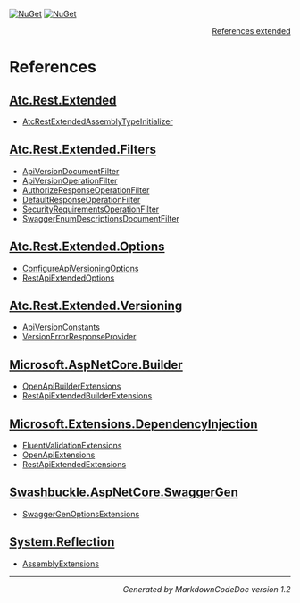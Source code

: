 [![NuGet](https://img.shields.io/nuget/v/Atc.Rest.Extended.svg?style=flat-square)](http://www.nuget.org/packages/Atc.Rest.Extended)
[![NuGet](https://img.shields.io/nuget/dt/Atc.Rest.Extended.svg?style=flat-square)](http://www.nuget.org/packages/Atc.Rest.Extended)

<div style='text-align: right'>

[References extended](IndexExtended.md)

</div>


# References

## [Atc.Rest.Extended](Atc.Rest.Extended.md)

- [AtcRestExtendedAssemblyTypeInitializer](Atc.Rest.Extended.md#atcrestextendedassemblytypeinitializer)

## [Atc.Rest.Extended.Filters](Atc.Rest.Extended.Filters.md)

- [ApiVersionDocumentFilter](Atc.Rest.Extended.Filters.md#apiversiondocumentfilter)
- [ApiVersionOperationFilter](Atc.Rest.Extended.Filters.md#apiversionoperationfilter)
- [AuthorizeResponseOperationFilter](Atc.Rest.Extended.Filters.md#authorizeresponseoperationfilter)
- [DefaultResponseOperationFilter](Atc.Rest.Extended.Filters.md#defaultresponseoperationfilter)
- [SecurityRequirementsOperationFilter](Atc.Rest.Extended.Filters.md#securityrequirementsoperationfilter)
- [SwaggerEnumDescriptionsDocumentFilter](Atc.Rest.Extended.Filters.md#swaggerenumdescriptionsdocumentfilter)

## [Atc.Rest.Extended.Options](Atc.Rest.Extended.Options.md)

- [ConfigureApiVersioningOptions](Atc.Rest.Extended.Options.md#configureapiversioningoptions)
- [RestApiExtendedOptions](Atc.Rest.Extended.Options.md#restapiextendedoptions)

## [Atc.Rest.Extended.Versioning](Atc.Rest.Extended.Versioning.md)

- [ApiVersionConstants](Atc.Rest.Extended.Versioning.md#apiversionconstants)
- [VersionErrorResponseProvider](Atc.Rest.Extended.Versioning.md#versionerrorresponseprovider)

## [Microsoft.AspNetCore.Builder](Microsoft.AspNetCore.Builder.md)

- [OpenApiBuilderExtensions](Microsoft.AspNetCore.Builder.md#openapibuilderextensions)
- [RestApiExtendedBuilderExtensions](Microsoft.AspNetCore.Builder.md#restapiextendedbuilderextensions)

## [Microsoft.Extensions.DependencyInjection](Microsoft.Extensions.DependencyInjection.md)

- [FluentValidationExtensions](Microsoft.Extensions.DependencyInjection.md#fluentvalidationextensions)
- [OpenApiExtensions](Microsoft.Extensions.DependencyInjection.md#openapiextensions)
- [RestApiExtendedExtensions](Microsoft.Extensions.DependencyInjection.md#restapiextendedextensions)

## [Swashbuckle.AspNetCore.SwaggerGen](Swashbuckle.AspNetCore.SwaggerGen.md)

- [SwaggerGenOptionsExtensions](Swashbuckle.AspNetCore.SwaggerGen.md#swaggergenoptionsextensions)

## [System.Reflection](System.Reflection.md)

- [AssemblyExtensions](System.Reflection.md#assemblyextensions)

<hr /><div style='text-align: right'><i>Generated by MarkdownCodeDoc version 1.2</i></div>

